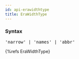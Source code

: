 ```yaml
---
id: api-erawidthtype
title: EraWidthType
---
```


### Syntax

<pre class="syntax">
'narrow' | 'names' | 'abbr'
</pre>

{%refs EraWidthType}
